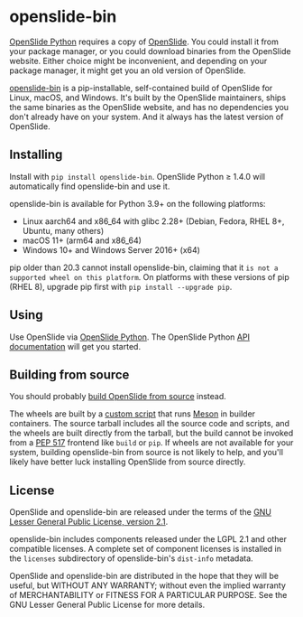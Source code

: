 # openslide-bin

[OpenSlide Python][] requires a copy of [OpenSlide][].  You could install
it from your package manager, or you could download binaries from the
OpenSlide website.  Either choice might be inconvenient, and depending on
your package manager, it might get you an old version of OpenSlide.

[openslide-bin][] is a pip-installable, self-contained build of OpenSlide
for Linux, macOS, and Windows.  It's built by the OpenSlide maintainers,
ships the same binaries as the OpenSlide website, and has no dependencies
you don't already have on your system.  And it always has the latest version
of OpenSlide.

[OpenSlide Python]: https://pypi.org/project/openslide-python/
[OpenSlide]: https://openslide.org/
[openslide-bin]: https://github.com/openslide/openslide-bin/

## Installing

Install with `pip install openslide-bin`.  OpenSlide Python ≥ 1.4.0 will
automatically find openslide-bin and use it.

openslide-bin is available for Python 3.9+ on the following platforms:

- Linux aarch64 and x86_64 with glibc 2.28+ (Debian, Fedora, RHEL 8+,
  Ubuntu, many others)
- macOS 11+ (arm64 and x86_64)
- Windows 10+ and Windows Server 2016+ (x64)

pip older than 20.3 cannot install openslide-bin, claiming that it `is not a
supported wheel on this platform`.  On platforms with these versions of pip
(RHEL 8), upgrade pip first with `pip install --upgrade pip`.

## Using

Use OpenSlide via [OpenSlide Python][].  The OpenSlide Python
[API documentation][] will get you started.

[API documentation]: https://openslide.org/api/python/

## Building from source

You should probably [build OpenSlide from source][openslide-build] instead.

The wheels are built by a [custom script][] that runs [Meson][] in builder
containers.  The source tarball includes all the source code and scripts,
and the wheels are built directly from the tarball, but the build cannot be
invoked from a [PEP 517][] frontend like `build` or `pip`.  If wheels are
not available for your system, building openslide-bin from source is not
likely to help, and you'll likely have better luck installing OpenSlide from
source directly.

[openslide-build]: https://github.com/openslide/openslide/#compiling
[custom script]: https://github.com/openslide/openslide-bin/#readme
[Meson]: https://mesonbuild.com/
[PEP 517]: https://peps.python.org/pep-0517/

## License

OpenSlide and openslide-bin are released under the terms of the
[GNU Lesser General Public License, version 2.1][lgpl].

openslide-bin includes components released under the LGPL 2.1 and other
compatible licenses.  A complete set of component licenses is installed in
the `licenses` subdirectory of openslide-bin's `dist-info` metadata.

OpenSlide and openslide-bin are distributed in the hope that they will be
useful, but WITHOUT ANY WARRANTY; without even the implied warranty of
MERCHANTABILITY or FITNESS FOR A PARTICULAR PURPOSE.  See the GNU Lesser
General Public License for more details.

[lgpl]: https://openslide.org/license/
